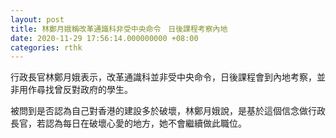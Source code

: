 ```yaml
---
layout: post
title: 林鄭月娥稱改革通識科非受中央命令　日後課程考察內地
date: 2020-11-29 17:56:14.000000000 +08:00
categories: rthk
---
```


行政長官林鄭月娥表示，改革通識科並非受中央命令，日後課程會到內地考察，並非用作尋找曾反對政府的學生。

被問到是否認為自己對香港的建設多於破壞，林鄭月娥說，是基於這個信念做行政長官，若認為每日在破壞心愛的地方，她不會繼續做此職位。
